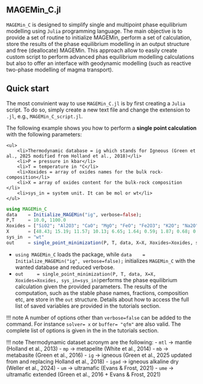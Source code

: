## MAGEMin_C.jl

`MAGEMin_C` is designed to simplify single and multipoint phase equilibrium modelling using `Julia` programming language. The main objective is to provide a set of routine to initialize MAGEMin, perform a set of calculation, store the results of the phase equilibrium modelling in an output structure and free (deallocate) MAGEMin. This approach allow to easily create custom script to perform advanced phas equilibrium modelling calculations but also to offer an interface with geodynamic modelling (such as reactive two-phase modelling of magma transport).


## Quick start

The most convinient way to use `MAGEMin_C.jl` is by first creating a `Julia` script. To do so, simply create a new text file and change the extension to `.jl`, e.g., `MAGEMin_C_script.jl`.

The following example shows you how to perform a **single point calculation** with the following parameters:

```@raw html
<ul>
    <li>Thermodynamic database = ig which stands for Igneous (Green et al., 2025 modified from Holland et al., 2018)</li>
    <li>P = pressure in kbar</li>
    <li>T = temperature in °C</li>
    <li>Xoxides = array of oxides names for the bulk rock-composition</li>
    <li>X = array of oxides content for the bulk-rock composition </li>
    <li>sys_in = system unit. It can be mol or wt</li>
</ul>
```

```julia
using MAGEMin_C
data    = Initialize_MAGEMin("ig", verbose=false);
P,T     = 10.0, 1100.0
Xoxides = ["SiO2"; "Al2O3"; "CaO"; "MgO"; "FeO"; "Fe2O3"; "K2O"; "Na2O"; "TiO2"; "Cr2O3"; "H2O"];
X       = [48.43; 15.19; 11.57; 10.13; 6.65; 1.64; 0.59; 1.87; 0.68; 0.0; 3.0];
sys_in  = "wt"
out     = single_point_minimization(P, T, data, X=X, Xoxides=Xoxides, sys_in=sys_in)
```

- `using MAGEMin_C` loads the package, while `data    = Initialize_MAGEMin("ig", verbose=false);` initializes `MAGEMin_C` with the wanted database and reduced verbose.
- `out     = single_point_minimization(P, T, data, X=X, Xoxides=Xoxides, sys_in=sys_in)`performs the phase equilibrium calculation given the provided parameters. The results of the computation, such as the stable phase names, fractions, composition etc, are store in the `out` structure. Details about how to access the full list of saved variables are provided in the tutorials section.


!!! note
    A number of options other than `verbose=false` can be added to the command. For instance `solver= x` or `buffer= "qfm"` are also valid. The complete list of options is given in the in the tutorials section.


!!! note
    Thermodynamic dataset acronym are the following:
    - `mtl` -> mantle (Holland et al., 2013)
    - `mp` -> metapelite (White et al., 2014)
    - `mb` -> metabasite (Green et al., 2016)
    - `ig` -> igneous (Green et al., 2025 updated from and replacing Holland et al., 2018)
    - `igad` -> igneous alkaline dry (Weller et al., 2024)
    - `um` -> ultramafic (Evans & Frost, 2021)
    - `ume` -> ultramafic extended (Green et al., 2016 + Evans & Frost, 2021)
